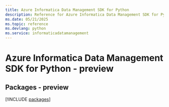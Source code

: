 ```yaml
---
title: Azure Informatica Data Management SDK for Python
description: Reference for Azure Informatica Data Management SDK for Python
ms.date: 05/21/2025
ms.topic: reference
ms.devlang: python
ms.service: informaticadatamanagement
---
```

# Azure Informatica Data Management SDK for Python - preview
## Packages - preview
[!INCLUDE [packages](informatica-data-management-index.md)]